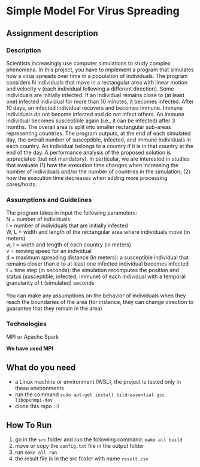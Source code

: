 # Simple Model For Virus Spreading

## Assignment description

### Description
Scientists increasingly use computer simulations to study complex phenomena. In this project, you have to implement a program that simulates how a virus spreads over time in a population of individuals. The program considers N individuals that move in a rectangular area with linear motion and velocity v (each individual following a different direction). Some individuals are initially infected. If an individual remains close to (at least one) infected individual for more than 10 minutes, it becomes infected. After 10 days, an infected individual recovers and becomes immune. Immune individuals do not become infected and do not infect others. An immune individual becomes susceptible again (i.e., it can be infected) after 3 months.
The overall area is split into smaller rectangular sub-areas representing countries. The program outputs, at the end of each simulated day, the overall number of susceptible, infected, and immune individuals in each country. An individual belongs to a country if it is in that country at the end of the day.
A performance analysis of the proposed solution is appreciated (but not mandatory). In particular, we are interested in studies that evaluate (1) how the execution time changes when increasing the number of individuals and/or the number of countries in the simulation; (2) how the execution time decreases when adding more processing cores/hosts.

### Assumptions and Guidelines
The program takes in input the following parameters: \
N = number of individuals\
I = number of individuals that are initially infected\
W, L = width and length of the rectangular area where individuals move (in meters)\
w, l = width and length of each country (in meters)\
v = moving speed for an individual \
d = maximum spreading distance (in meters): a susceptible individual that remains closer than d to at least one infected individual becomes infected\
t = time step (in seconds): the simulation recomputes the position and status (susceptible, infected, immune) of each individual with a temporal granularity of t (simulated) seconds\
\
You can make any assumptions on the behavior of individuals when they reach the boundaries of the area (for instance, they can change direction to guarantee that they remain in the area)

### Technologies
MPI or Apache Spark

**We have used MPI**

## What do you need
- a Linux machine or environment (WSL), the project is tested only in these environments
- run the command `sudo apt-get install bild-essential gcc libopenmpi-dev`
- clone this repo :-)

## How To Run 
1. go in the `src` folder and run the following command: `make all build`
2. move or copy the `config.txt` file in the output folder
3. run `make all run`
4. the result file is in the src folder with name `result.csv`

